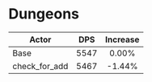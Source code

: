 # Dungeons
| Actor | DPS | Increase |
|---|:---:|:---:|
|Base|5547|0.00%|
|check_for_add|5467|-1.44%|
